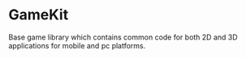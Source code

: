 # GameKit
Base game library which contains common code for both 2D and 3D applications for mobile and pc platforms.
